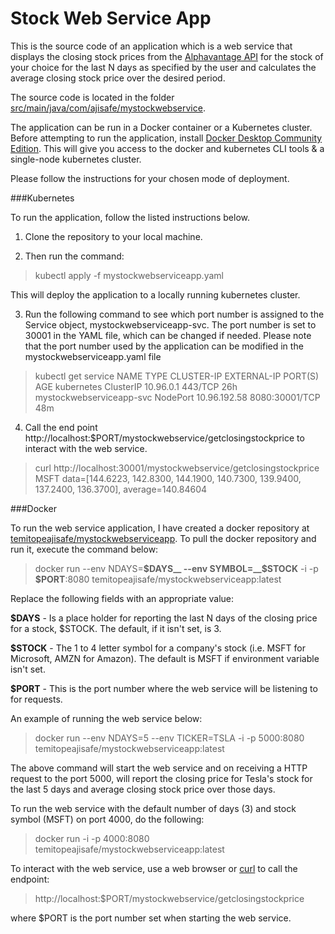 # Stock Web Service App
This is the source code of an application which is a web service that displays the closing stock prices from the [Alphavantage API](https://www.alphavantage.co/documentation/#dailyadj) for the stock of your choice for the last N days as specified by the user and calculates the average closing stock price over the desired period.

The source code is located in the folder [src/main/java/com/ajisafe/mystockwebservice](https://github.com/ajisafet/mystockwebserviceapp/tree/master/src/main/java/com/ajisafe/mystockwebservice).

The application can be run in a Docker container or a Kubernetes cluster. Before attempting to run the application, install [Docker Desktop Community Edition](https://www.docker.com/products/docker-desktop). This will give you access to the docker and kubernetes CLI tools & a single-node kubernetes cluster.

Please follow the instructions for your chosen mode of deployment.

###Kubernetes

To run the application, follow the listed instructions below.
1. Clone the repository to your local machine.

2. Then run the command:

> kubectl apply -f mystockwebserviceapp.yaml

This will deploy the application to a locally running kubernetes cluster.

3. Run the following command to see which port number is assigned to the Service object, mystockwebserviceapp-svc. The port number is set to 30001 in the YAML file, which can be changed if needed. Please note that the port number used by the application can be modified in the mystockwebserviceapp.yaml file

> kubectl get service
NAME                       TYPE        CLUSTER-IP     EXTERNAL-IP   PORT(S)          AGE
kubernetes                 ClusterIP   10.96.0.1      <none>        443/TCP          26h
mystockwebserviceapp-svc   NodePort    10.96.192.58   <none>        8080:30001/TCP   48m

4. Call the end point http://localhost:$PORT/mystockwebservice/getclosingstockprice to interact with the web service.

> curl http://localhost:30001/mystockwebservice/getclosingstockprice
MSFT data=[144.6223, 142.8300, 144.1900, 140.7300, 139.9400, 137.2400, 136.3700], average=140.84604

###Docker

To run the web service application, I have created a docker repository at [temitopeajisafe/mystockwebserviceapp](https://hub.docker.com/r/temitopeajisafe/mystockwebserviceapp). To pull the docker repository and run it, execute the command below: 

> docker run --env NDAYS=__$DAYS__ --env SYMBOL=__$STOCK__ -i -p __$PORT__:8080 temitopeajisafe/mystockwebserviceapp:latest

Replace the following fields with an appropriate value:

__$DAYS__ - Is a place holder for reporting the last N days of the closing price for a stock, $STOCK. The default, if it isn't set, is 3.

__$STOCK__ - The 1 to 4 letter symbol for a company's stock (i.e. MSFT for Microsoft, AMZN for Amazon). The default is MSFT if environment variable isn't set.

__$PORT__ - This is the port number where the web service will be listening to for requests.

An example of running the web service below:
> docker run --env NDAYS=5 --env TICKER=TSLA -i -p 5000:8080 temitopeajisafe/mystockwebserviceapp:latest

The above command will start the web service and on receiving a HTTP request to the port 5000, will report the closing price for Tesla's stock for the last 5 days and average closing stock price over those days.

To run the web service with the default number of days (3) and stock symbol (MSFT) on port 4000, do the following:
> docker run -i -p 4000:8080 temitopeajisafe/mystockwebserviceapp:latest

To interact with the web service, use a web browser or [curl](https://curl.haxx.se/download.html) to call the endpoint: 
> http://localhost:$PORT/mystockwebservice/getclosingstockprice

where $PORT is the port number set when starting the web service.
